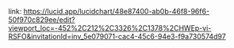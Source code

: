 link: https://lucid.app/lucidchart/48e87400-ab0b-46f8-96f6-50f970c829ee/edit?viewport_loc=-452%2C212%2C3326%2C1378%2CHWEp-vi-RSFO&invitationId=inv_5e079071-cac4-45c6-94e3-f9a730574d97